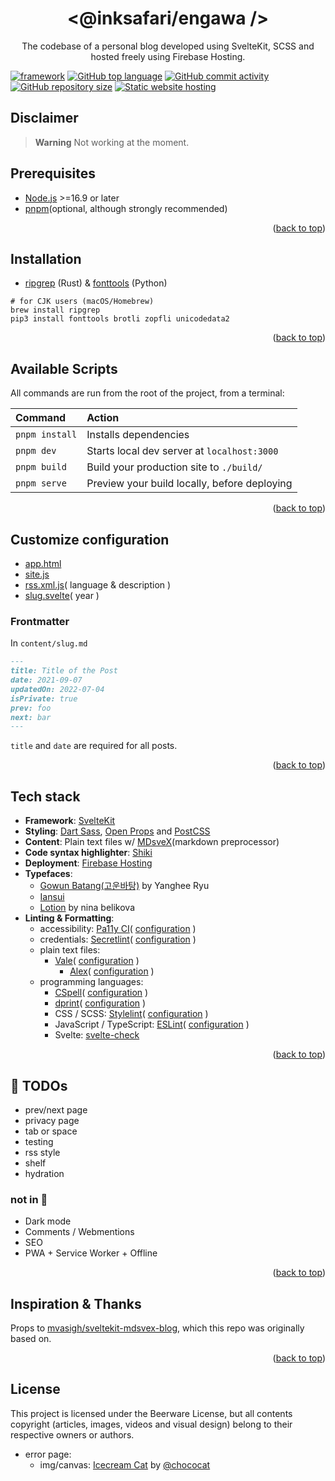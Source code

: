 <div align="center">
	<h1 align="center">
		&#60;@inksafari/engawa  &#47;&#62;
	</h1>
	<p align="center">
		The codebase of a personal blog developed using SvelteKit, SCSS and hosted freely using Firebase Hosting.
		<!--
		Available rendered at https://example.com.
		<br />
		<br />
		<a href="https://example.com">View Demo</a>
		·
		<a href="https://github.com/inksafari/engawa/issues">Report Bug</a>
		·
		-->
	</p>
</div>

[![framework][framework-badge]][svelte-url]
[![GitHub top language][lang-badge]][repo-url]
[![GitHub commit activity][activity-badge]][activity]
[![GitHub repository size][size-badge]][repo-url]
[![Static website hosting][hosting-badge]][hosting-url]

## Disclaimer

> **Warning**
> Not working at the moment.

## Prerequisites

- [Node.js](https://nodejs.org) >=16.9 or later
- [pnpm](https://pnpm.io/)(optional, although strongly recommended)

<p align="right">(<a href="#top">back to top</a>)</p>

## Installation

- [ripgrep](https://github.com/BurntSushi/ripgrep) (Rust) & [fonttools](https://github.com/fonttools/fonttools) (Python)

```
# for CJK users (macOS/Homebrew)
brew install ripgrep
pip3 install fonttools brotli zopfli unicodedata2
```

<p align="right">(<a href="#top">back to top</a>)</p>

## Available Scripts

All commands are run from the root of the project, from a terminal:

| Command        | Action                                       |
| :------------- | :------------------------------------------- |
| `pnpm install` | Installs dependencies                        |
| `pnpm dev`     | Starts local dev server at `localhost:3000`  |
| `pnpm build`   | Build your production site to `./build/`     |
| `pnpm serve`   | Preview your build locally, before deploying |

<p align="right">(<a href="#top">back to top</a>)</p>

## Customize configuration

- [app.html](https://github.com/inksafari/engawa/blob/main/src/app.html)
- [site.js](https://github.com/inksafari/engawa/blob/main/src/site.js)
- [rss.xml.js](https://github.com/inksafari/engawa/blob/main/src/routes/rss.xml.js)( language & description )
- [slug.svelte](https://github.com/inksafari/engawa/blob/main/src/routes/%5Bslug%5D.svelte)( year )

### Frontmatter

In `content/slug.md`

```md
---
title: Title of the Post
date: 2021-09-07
updatedOn: 2022-07-04
isPrivate: true
prev: foo
next: bar
---
```

`title` and `date` are required for all posts.

<p align="right">(<a href="#top">back to top</a>)</p>

## Tech stack

- **Framework**: [SvelteKit][svelte-url]
- **Styling**: [Dart Sass](https://sass-lang.com/), [Open Props](https://open-props.style/) and [PostCSS](https://postcss.org/)
- **Content**: Plain text files w/ [MDsveX](https://mdsvex.pngwn.io/docs)(markdown preprocessor)
- **Code syntax highlighter**: [Shiki](https://shikijs.github.io/twoslash/)
- **Deployment**: [Firebase Hosting][hosting-url]
- **Typefaces**:
  - [Gowun Batang(고운바탕)](https://github.com/yangheeryu/Gowun-Batang) by Yanghee Ryu
  - [Iansui](https://github.com/ButTaiwan/iansui)
  - [Lotion](https://font.nina.coffee/) by nina belikova
- **Linting & Formatting**:
  - accessibility: [Pa11y CI](https://github.com/pa11y/pa11y-ci)( [configuration](config/pa11y.json) )
  - credentials: [Secretlint](https://github.com/secretlint/secretlint)( [configuration](.secretlintrc.js) )
  - plain text files:
    - [Vale](https://vale.sh/)( [configuration](.vale.ini) )
      - [Alex](https://github.com/get-alex/alex)( [configuration](.alexrc.yml) )
  - programming languages:
    - [CSpell](https://cspell.org/)( [configuration](cspell.json) )
    - [dprint](https://dprint.dev/)( [configuration](config/dprint.json) )
    - CSS / SCSS: [Stylelint](https://stylelint.io/)( [configuration](config/stylelint.config.cjs) )
    - JavaScript / TypeScript: [ESLint](https://eslint.org/)( [configuration](.eslintrc.cjs) )
    - Svelte: [svelte-check](https://www.npmjs.com/package/svelte-check)

<!-- codespell -->

<p align="right">(<a href="#top">back to top</a>)</p>

## 📌 TODOs

- prev/next page
- privacy page
- tab or space
- testing
- rss style
- shelf
- hydration

### not in 📝

- Dark mode
- Comments / Webmentions
- SEO
- PWA + Service Worker + Offline

<p align="right">(<a href="#top">back to top</a>)</p>

## Inspiration & Thanks

Props to [mvasigh/sveltekit-mdsvex-blog](https://github.com/mvasigh/sveltekit-mdsvex-blog), which this repo was originally based on.

<p align="right">(<a href="#top">back to top</a>)</p>

## License

This project is licensed under the Beerware License, but all contents copyright (articles, images, videos and visual design) belong to their respective owners or authors.

- error page:
  - img/canvas: [Icecream Cat](https://rive.app/community/2336-4633-icecream-cat/) by [@chococat](https://rive.app/chococat/)

<!--
> **Warning**
> 網站樣式從各處抄抄縫補，我不知道為什麼可以動，哪裡有問題也看不出來，更不知道要怎麼修。
> 請不要直接複製，斟酌參考，謝謝。
-->

<!-- MARKDOWN LINKS & IMAGES -->

[framework-badge]: https://img.shields.io/badge/framework-SvelteKit-orange.svg?style=for-the-badge&logo=svelte&labelColor=111b27&logoColor=white
[svelte-url]: https://kit.svelte.dev
[activity-badge]: https://img.shields.io/github/commit-activity/m/inksafari/engawa.svg?style=for-the-badge&logo=github&labelColor=111b27&color=%2300a8ff
[activity]: https://github.com/inksafari/engawa/graphs/commit-activity
[last-commit-badge]: https://img.shields.io/github/last-commit/inksafari/engawa/main.svg?style=for-the-badge&logo=github&labelColor=111b27
[size-badge]: https://img.shields.io/github/repo-size/inksafari/engawa.svg?style=for-the-badge&logo=files&labelColor=111b27&logoColor=white&color=ff69b4
[repo-url]: https://github.com/inksafari/engawa
[repo-issues]: https://github.com/inksafari/engawa/issues
[repo-owner]: https://twitter.com/inksafari
[lang-badge]: https://img.shields.io/github/languages/top/inksafari/engawa.svg?style=for-the-badge&logo=javascript&labelColor=111b27&color=8372f3
[tloc-badge]: https://tokei.rs/b1/github/inksafari/engawa
[hosting-badge]: https://img.shields.io/badge/Cloud-Firebase_Hosting-informational?style=for-the-badge&logo=firebase&labelColor=111b27&logoColor=white&color=ffcb2b
[hosting-url]: https://firebase.google.com/


<!--
&logoColor=ff3860 ff859d

Unit Testing with [Vitest], E2E Testing with [Playwright] on GitHub Actions

[Vitest]: https://vitest.dev/
[Playwright]: https://playwright.dev/

https://img.shields.io/badge/DEMO-example.com-informational?style=for-the-badge&logo=firebase&labelColor=111b27&logoColor=ffcb2b&color=d0dae7

## Have an idea? Notice a bug?
We'd love to hear your feedback! Feel free to log an issue on our [GitHub issues page][repo-issues]. If your question is more personal, [our Twitter DMs][repo-owner] are always open as well.
-->
